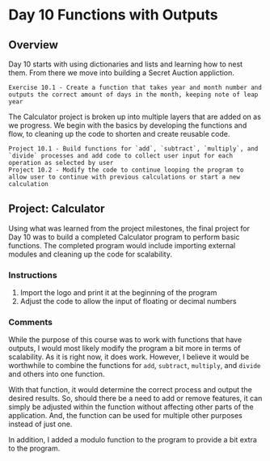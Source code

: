 # Day 10 Functions with Outputs

## Overview

Day 10 starts with using dictionaries and lists and learning how to nest them. From there we move into building a Secret Auction appliction.

    Exercise 10.1 - Create a function that takes year and month number and outputs the correct amount of days in the month, keeping note of leap year

The Calculator project is broken up into multiple layers that are added on as we progress. We begin with the basics by developing the functions and flow, to cleaning up the code to shorten and create reusable code.

    Project 10.1 - Build functions for `add`, `subtract`, `multiply`, and `divide` processes and add code to collect user input for each operation as selected by user
    Project 10.2 - Modify the code to continue looping the program to allow user to continue with previous calculations or start a new calculation

## Project: Calculator

Using what was learned from the project milestones, the final project for Day 10 was to build a completed Calculator program to perform basic functions. The completed program would include importing external modules and cleaning up the code for scalability.

### Instructions

1. Import the logo and print it at the beginning of the program
2. Adjust the code to allow the input of floating or decimal numbers

### Comments

While the purpose of this course was to work with functions that have outputs, I would most likely modify the program a bit more in terms of scalability. As it is right now, it does work. However, I believe it would be worthwhile to combine the functions for `add`, `subtract`, `multiply`, and `divide` and others into one function.

With that function, it would determine the correct process and output the desired results. So, should there be a need to add or remove features, it can simply be adjusted within the function without affecting other parts of the application. And, the function can be used for multiple other purposes instead of just one.

In addition, I added a modulo function to the program to provide a bit extra to the program.
